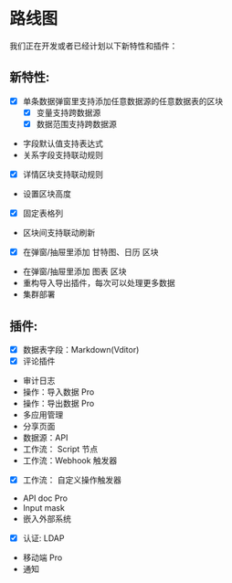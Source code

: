 # 路线图

我们正在开发或者已经计划以下新特性和插件：

## 新特性:

- [x] 单条数据弹窗里支持添加任意数据源的任意数据表的区块
  - [x] 变量支持跨数据源
  - [x] 数据范围支持跨数据源
- 字段默认值支持表达式
- 关系字段支持联动规则
- [x] 详情区块支持联动规则
- 设置区块高度
- [x] 固定表格列
- 区块间支持联动刷新
- [x] 在弹窗/抽屉里添加 甘特图、日历 区块
- 在弹窗/抽屉里添加 图表 区块
- 重构导入导出插件，每次可以处理更多数据
- 集群部署
  
## 插件:

- [x] 数据表字段：Markdown(Vditor)
- [x] 评论插件
- 审计日志
- 操作：导入数据 Pro
- 操作：导出数据 Pro
- 多应用管理
- 分享页面
- 数据源：API
- 工作流： Script 节点
- 工作流：Webhook 触发器
- [x] 工作流： 自定义操作触发器
- API doc Pro
- Input mask
- 嵌入外部系统
- [x] 认证: LDAP
- 移动端 Pro
- 通知
